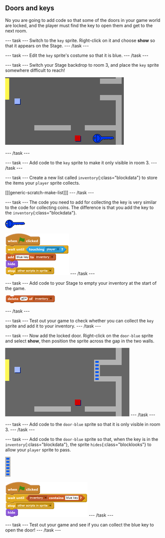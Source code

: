 ## Doors and keys

No you are going to add code so that some of the doors in your game world are locked, and the player must find the key to open them and get to the next room.

--- task ---
Switch to the `key` sprite. Right-click on it and choose **show** so that it appears on the Stage.
--- /task ---

--- task ---
Edit the `key` sprite's costume so that it is blue.
--- /task ---

--- task ---
Switch your Stage backdrop to room 3, and place the `key` sprite somewhere difficult to reach!

 ![screenshot](images/world-key.png)

--- /task ---

--- task ---
Add code to the `key` sprite to make it only visible in room 3.
--- /task ---

--- task ---
Create a new list called `inventory`{:class="blockdata"} to store the items your `player` sprite collects.

[[[generic-scratch-make-list]]]
--- /task ---

--- task ---
The code you need to add for collecting the key is very similar to the code for collecting coins. The difference is that you add the key to the `inventory`{:class="blockdata"}.

![key](images/key.png)

![blocks_1545216546_0844707](images/blocks_1545216546_0844707.png)
--- /task ---

--- task ---
Add code to your Stage to empty your inventory at the start of the game.

![blocks_1545216547_237397](images/blocks_1545216547_237397.png)

--- /task ---

--- task ---
Test out your game to check whether you can collect the `key` sprite and add it to your inventory.
--- /task ---

--- task ---
Now add the locked door. Right-click on the `door-blue` sprite and select **show**, then position the sprite across the gap in the two walls.

![screenshot](images/world-door.png)
--- /task ---

--- task ---
Add code to the `door-blue` sprite so that it is only visible in room 3.
--- /task ---

--- task ---
Add code to the `door-blue` sprite so that, when the key is in the `inventory`{:class="blockdata"}, the sprite `hides`{:class="blocklooks"} to allow your `player` sprite to pass.

![door](images/door.png)

![blocks_1545216548_3552425](images/blocks_1545216548_3552425.png)
--- /task ---

--- task ---
Test out your game and see if you can collect the blue key to open the door!
--- /task ---

